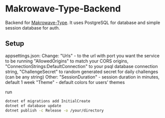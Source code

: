 # Makrowave-Type-Backend
Backend for [Makrowave-Type](https://github.com/Makrowave/Makrowave-Type).
It uses PostgreSQL for database and simple session database for auth.

## Setup
appsettings.json:
Change:
"Urls" - to the url with port you want the service to be running
"AllowedOrigins" to match your CORS origins, 
"ConnectionStrings:DefaultConnection" to your psql database connection string,
"ChallengeSecret" to random generated secret for daily challenges (can be any string)
Other:
"SessionDuration" - session duration in minutes, default 1 week
"Theme" - default colors for users' themes

run
```sh
dotnet ef migrations add InitialCreate
dotnet ef database update
dotnet publish -c Release -o /your/directory
```
